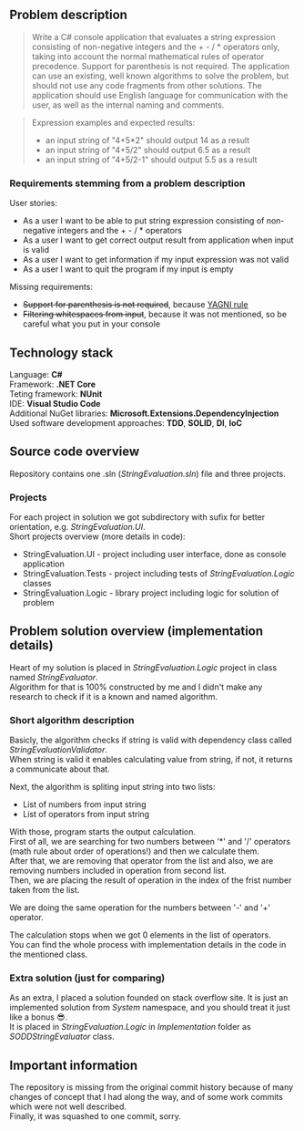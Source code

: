 ## Problem description

> Write a C# console application that evaluates a string expression consisting of non-negative integers and the + - / * operators only, taking into account the normal mathematical rules of operator precedence. Support for parenthesis is not required. The application can use an existing, well known algorithms to solve the problem, but should not use any code fragments from other solutions. The application should use English language for communication with the user, as well as the internal naming and comments.

> Expression examples and expected results:
>* an input string of "4+5*2" should output 14 as a result
>* an input string of "4+5/2" should output 6.5 as a result
>* an input string of "4+5/2-1" should output 5.5 as a result 

### Requirements stemming from a problem description
User stories:
- As a user I want to be able to put string expression consisting of non-negative integers and the + - / * operators
- As a user I want to get correct output result from application when input is valid
- As a user I want to get information if my input expression was not valid
- As a user I want to quit the program if my input is empty

Missing requirements:
- ~~Support for parenthesis is not required~~, because [YAGNI rule](https://en.wikipedia.org/wiki/You_aren%27t_gonna_need_it)
- ~~Filtering whitespaces from input~~, because it was not mentioned, so be careful what you put in your console

## Technology stack
Language: **C#**  
Framework: **.NET Core**  
Teting framework: **NUnit**  
IDE: **Visual Studio Code**  
Additional NuGet libraries: **Microsoft.Extensions.DependencyInjection**  
Used software development approaches: **TDD**, **SOLID**, **DI**, **IoC**

## Source code overview
Repository contains one .sln (*StringEvaluation.sln*) file and three projects.   
### Projects
For each project in solution we got subdirectory with sufix for better orientation, e.g. *StringEvaluation.UI*.  
Short projects overview (more details in code):
- StringEvaluation.UI - project including user interface, done as console application
- StringEvaluation.Tests - project including tests of *StringEvaluation.Logic* classes
- StringEvaluation.Logic - library project including logic for solution of problem

## Problem solution overview (implementation details)
Heart of my solution is placed in *StringEvaluation.Logic* project in class named *StringEvaluator*.  
Algorithm for that is 100% constructed by me and I didn't make any research to check if it is a known and named algorithm.  

### Short algorithm description
Basicly, the algorithm checks if string is valid with dependency class called *StringEvaluationValidator*.  
When string is valid it enables calculating value from string, if not, it returns a communicate about that.  

Next, the algorithm is spliting input string into two lists:
- List of numbers from input string
- List of operators from input string

With those, program starts the output calculation.  
First of all, we are searching for two numbers between '*' and '/' operators (math rule about order of operations!) and then we calculate them.  
After that, we are removing that operator from the list and also, we are removing numbers included in operation from second list.  
Then, we are placing the result of operation in the index of the frist number taken from the list.  

We are doing the same operation for the numbers between '-' and '+' operator.  

The calculation stops when we got 0 elements in the list of operators.  
You can find the whole process with implementation details in the code in the mentioned class.

### Extra solution (just for comparing)
As an extra, I placed a solution founded on stack overflow site.
It is just an implemented solution from *System* namespace, and you should treat it just like a bonus :sunglasses:.  
It is placed in *StringEvaluation.Logic* in *Implementation* folder as *SODDStringEvaluator* class.

## Important information
The repository is missing from the original commit history because of many changes of concept that I had along the way, and of some work commits which were not well described.  
Finally, it was squashed to one commit, sorry.
